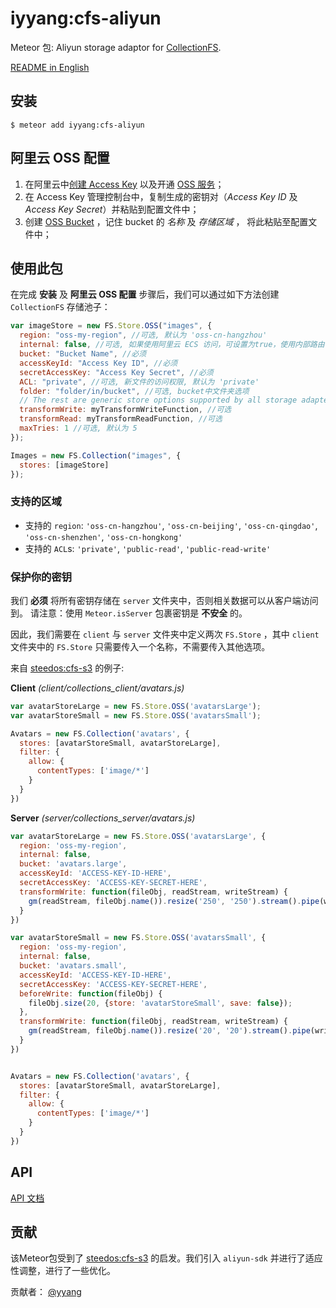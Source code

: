 iyyang:cfs-aliyun
=========================

Meteor 包: Aliyun storage adaptor for [CollectionFS][collection-fs].

[README in English](README.md)

## 安装

```
$ meteor add iyyang:cfs-aliyun
```

## 阿里云 OSS 配置

1. 在阿里云中[创建 Access Key][access-key] 以及开通 [OSS 服务][oss-service]；
2. 在 Access Key 管理控制台中，复制生成的密钥对（*Access Key ID* 及 
   *Access Key Secret*）并粘贴到配置文件中；
3. 创建 [OSS Bucket][oss-bucket] ，记住 bucket 的 *名称* 及 *存储区域* ，
   将此粘贴至配置文件中；

## 使用此包

在完成 **安装** 及 **阿里云 OSS 配置** 步骤后，我们可以通过如下方法创建
`CollectionFS` 存储池子：

```js
var imageStore = new FS.Store.OSS("images", {
  region: "oss-my-region", //可选, 默认为 'oss-cn-hangzhou'
  internal: false, //可选, 如果使用阿里云 ECS 访问，可设置为true，使用内部路由
  bucket: "Bucket Name", //必须
  accessKeyId: "Access Key ID", //必须
  secretAccessKey: "Access Key Secret", //必须
  ACL: "private", //可选, 新文件的访问权限, 默认为 'private' 
  folder: "folder/in/bucket", //可选, bucket中文件夹选项
  // The rest are generic store options supported by all storage adapters
  transformWrite: myTransformWriteFunction, //可选
  transformRead: myTransformReadFunction, //可选
  maxTries: 1 //可选, 默认为 5
});

Images = new FS.Collection("images", {
  stores: [imageStore]
});
```

### 支持的区域

* 支持的 `region`: `'oss-cn-hangzhou'`, `'oss-cn-beijing'`, 
  `'oss-cn-qingdao'`, `'oss-cn-shenzhen'`, `'oss-cn-hongkong'`
* 支持的 `ACL`s: `'private'`, `'public-read'`, `'public-read-write'`

### 保护你的密钥

我们 **必须** 将所有密钥存储在 `server` 文件夹中，否则相关数据可以从客户端访问到。 请注意：使用 `Meteor.isServer` 包裹密钥是 **不安全** 的。

因此，我们需要在 `client` 与 `server` 文件夹中定义两次 `FS.Store` ，其中 `client` 文件夹中的 `FS.Store` 只需要传入一个名称，不需要传入其他选项。

来自 [steedos:cfs-s3][cfs-s3] 的例子:

**Client** *(client/collections_client/avatars.js)*
```js
var avatarStoreLarge = new FS.Store.OSS('avatarsLarge');
var avatarStoreSmall = new FS.Store.OSS('avatarsSmall');

Avatars = new FS.Collection('avatars', {
  stores: [avatarStoreSmall, avatarStoreLarge],
  filter: {
    allow: {
      contentTypes: ['image/*']
    }
  }
})
```

**Server** *(server/collections_server/avatars.js)*
```js
var avatarStoreLarge = new FS.Store.OSS('avatarsLarge', {
  region: 'oss-my-region',
  internal: false,
  bucket: 'avatars.large',
  accessKeyId: 'ACCESS-KEY-ID-HERE', 
  secretAccessKey: 'ACCESS-KEY-SECRET-HERE',
  transformWrite: function(fileObj, readStream, writeStream) {
    gm(readStream, fileObj.name()).resize('250', '250').stream().pipe(writeStream)
  }
})

var avatarStoreSmall = new FS.Store.OSS('avatarsSmall', {
  region: 'oss-my-region',
  internal: false,
  bucket: 'avatars.small',
  accessKeyId: 'ACCESS-KEY-ID-HERE', 
  secretAccessKey: 'ACCESS-KEY-SECRET-HERE', 
  beforeWrite: function(fileObj) {
    fileObj.size(20, {store: 'avatarStoreSmall', save: false});
  },
  transformWrite: function(fileObj, readStream, writeStream) {
    gm(readStream, fileObj.name()).resize('20', '20').stream().pipe(writeStream)
  }
})


Avatars = new FS.Collection('avatars', {
  stores: [avatarStoreSmall, avatarStoreLarge],
  filter: {
    allow: {
      contentTypes: ['image/*']
    }
  }
})
```

## API

[API 文档](https://github.com/yyang/cfs-aliyun/blob/master/api.md)

## 贡献

该Meteor包受到了 [steedos:cfs-s3][cfs-s3] 的启发。我们引入 `aliyun-sdk` 并进行了适应性调整，进行了一些优化。

贡献者： [@yyang][yyang]

[collection-fs]: https://github.com/CollectionFS/Meteor-CollectionFS "CollectionFS"
[access-key]: https://ak-console.aliyun.com/  "Access Key Console"
[oss-service]: http://www.aliyun.com/product/oss/ "OSS Service Introduction"
[oss-bucket]: https://oss.console.aliyun.com/index#/  "OSS Console"
[cfs-s3]: https://github.com/CollectionFS/Meteor-CollectionFS/tree/master/packages/s3 "CollectionFS S3 Storage Adaptor"
[yyang]: https://github.com/yyang "Github - yyang"

